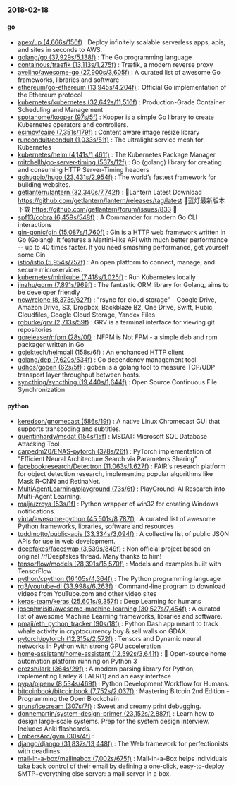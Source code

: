 ### 2018-02-18

#### go
* [apex/up (4,666s/156f)](https://github.com/apex/up) : Deploy infinitely scalable serverless apps, apis, and sites in seconds to AWS.
* [golang/go (37,929s/5,138f)](https://github.com/golang/go) : The Go programming language
* [containous/traefik (13,113s/1,275f)](https://github.com/containous/traefik) : Træfik, a modern reverse proxy
* [avelino/awesome-go (27,900s/3,605f)](https://github.com/avelino/awesome-go) : A curated list of awesome Go frameworks, libraries and software
* [ethereum/go-ethereum (13,945s/4,204f)](https://github.com/ethereum/go-ethereum) : Official Go implementation of the Ethereum protocol
* [kubernetes/kubernetes (32,642s/11,516f)](https://github.com/kubernetes/kubernetes) : Production-Grade Container Scheduling and Management
* [spotahome/kooper (97s/5f)](https://github.com/spotahome/kooper) : Kooper is a simple Go library to create Kubernetes operators and controllers.
* [esimov/caire (7,351s/179f)](https://github.com/esimov/caire) : Content aware image resize library
* [runconduit/conduit (1,033s/51f)](https://github.com/runconduit/conduit) : The ultralight service mesh for Kubernetes
* [kubernetes/helm (4,141s/1,461f)](https://github.com/kubernetes/helm) : The Kubernetes Package Manager
* [mitchellh/go-server-timing (537s/12f)](https://github.com/mitchellh/go-server-timing) : Go (golang) library for creating and consuming HTTP Server-Timing headers
* [gohugoio/hugo (23,431s/2,954f)](https://github.com/gohugoio/hugo) : The world’s fastest framework for building websites.
* [getlantern/lantern (32,340s/7,742f)](https://github.com/getlantern/lantern) : 🔴Lantern Latest Download https://github.com/getlantern/lantern/releases/tag/latest 🔴蓝灯最新版本下载 https://github.com/getlantern/forum/issues/833 🔴
* [spf13/cobra (6,459s/548f)](https://github.com/spf13/cobra) : A Commander for modern Go CLI interactions
* [gin-gonic/gin (15,087s/1,760f)](https://github.com/gin-gonic/gin) : Gin is a HTTP web framework written in Go (Golang). It features a Martini-like API with much better performance -- up to 40 times faster. If you need smashing performance, get yourself some Gin.
* [istio/istio (5,954s/757f)](https://github.com/istio/istio) : An open platform to connect, manage, and secure microservices.
* [kubernetes/minikube (7,418s/1,025f)](https://github.com/kubernetes/minikube) : Run Kubernetes locally
* [jinzhu/gorm (7,891s/969f)](https://github.com/jinzhu/gorm) : The fantastic ORM library for Golang, aims to be developer friendly
* [ncw/rclone (8,373s/627f)](https://github.com/ncw/rclone) : "rsync for cloud storage" - Google Drive, Amazon Drive, S3, Dropbox, Backblaze B2, One Drive, Swift, Hubic, Cloudfiles, Google Cloud Storage, Yandex Files
* [rgburke/grv (2,713s/59f)](https://github.com/rgburke/grv) : GRV is a terminal interface for viewing git repositories
* [goreleaser/nfpm (28s/0f)](https://github.com/goreleaser/nfpm) : NFPM is Not FPM - a simple deb and rpm packager written in Go
* [gojektech/heimdall (158s/6f)](https://github.com/gojektech/heimdall) : An enchanced HTTP client
* [golang/dep (7,620s/534f)](https://github.com/golang/dep) : Go dependency management tool
* [udhos/goben (62s/5f)](https://github.com/udhos/goben) : goben is a golang tool to measure TCP/UDP transport layer throughput between hosts.
* [syncthing/syncthing (19,440s/1,644f)](https://github.com/syncthing/syncthing) : Open Source Continuous File Synchronization

#### python
* [keredson/gnomecast (586s/19f)](https://github.com/keredson/gnomecast) : A native Linux Chromecast GUI that supports transcoding and subtitles.
* [quentinhardy/msdat (154s/15f)](https://github.com/quentinhardy/msdat) : MSDAT: Microsoft SQL Database Attacking Tool
* [carpedm20/ENAS-pytorch (378s/26f)](https://github.com/carpedm20/ENAS-pytorch) : PyTorch implementation of "Efficient Neural Architecture Search via Parameters Sharing"
* [facebookresearch/Detectron (11,063s/1,627f)](https://github.com/facebookresearch/Detectron) : FAIR's research platform for object detection research, implementing popular algorithms like Mask R-CNN and RetinaNet.
* [MultiAgentLearning/playground (73s/6f)](https://github.com/MultiAgentLearning/playground) : PlayGround: AI Research into Multi-Agent Learning.
* [malja/zroya (53s/1f)](https://github.com/malja/zroya) : Python wrapper of win32 for creating Windows notifications.
* [vinta/awesome-python (45,501s/8,787f)](https://github.com/vinta/awesome-python) : A curated list of awesome Python frameworks, libraries, software and resources
* [toddmotto/public-apis (33,334s/3,094f)](https://github.com/toddmotto/public-apis) : A collective list of public JSON APIs for use in web development.
* [deepfakes/faceswap (3,539s/849f)](https://github.com/deepfakes/faceswap) : Non official project based on original /r/Deepfakes thread. Many thanks to him!
* [tensorflow/models (28,391s/15,570f)](https://github.com/tensorflow/models) : Models and examples built with TensorFlow
* [python/cpython (16,105s/4,364f)](https://github.com/python/cpython) : The Python programming language
* [rg3/youtube-dl (33,998s/6,263f)](https://github.com/rg3/youtube-dl) : Command-line program to download videos from YouTube.com and other video sites
* [keras-team/keras (25,601s/9,357f)](https://github.com/keras-team/keras) : Deep Learning for humans
* [josephmisiti/awesome-machine-learning (30,527s/7,454f)](https://github.com/josephmisiti/awesome-machine-learning) : A curated list of awesome Machine Learning frameworks, libraries and software.
* [pmaji/eth_python_tracker (90s/18f)](https://github.com/pmaji/eth_python_tracker) : Python Dash app meant to track whale activity in cryptocurrency buy & sell walls on GDAX.
* [pytorch/pytorch (12,315s/2,572f)](https://github.com/pytorch/pytorch) : Tensors and Dynamic neural networks in Python with strong GPU acceleration
* [home-assistant/home-assistant (12,592s/3,641f)](https://github.com/home-assistant/home-assistant) : 🏡 Open-source home automation platform running on Python 3
* [erezsh/lark (364s/29f)](https://github.com/erezsh/lark) : A modern parsing library for Python, implementing Earley & LALR(1) and an easy interface
* [pypa/pipenv (8,534s/469f)](https://github.com/pypa/pipenv) : Python Development Workflow for Humans.
* [bitcoinbook/bitcoinbook (7,752s/2,037f)](https://github.com/bitcoinbook/bitcoinbook) : Mastering Bitcoin 2nd Edition - Programming the Open Blockchain
* [gruns/icecream (307s/7f)](https://github.com/gruns/icecream) : Sweet and creamy print debugging.
* [donnemartin/system-design-primer (23,152s/2,887f)](https://github.com/donnemartin/system-design-primer) : Learn how to design large-scale systems. Prep for the system design interview. Includes Anki flashcards.
* [EmbersArc/gym (30s/4f)](https://github.com/EmbersArc/gym) : 
* [django/django (31,837s/13,448f)](https://github.com/django/django) : The Web framework for perfectionists with deadlines.
* [mail-in-a-box/mailinabox (7,002s/675f)](https://github.com/mail-in-a-box/mailinabox) : Mail-in-a-Box helps individuals take back control of their email by defining a one-click, easy-to-deploy SMTP+everything else server: a mail server in a box.
